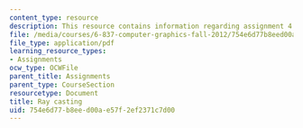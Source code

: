 ```yaml
---
content_type: resource
description: This resource contains information regarding assignment 4.
file: /media/courses/6-837-computer-graphics-fall-2012/754e6d77b8eed00ae57f2ef2371c7d00_MIT6_837F12_assn4.pdf
file_type: application/pdf
learning_resource_types:
- Assignments
ocw_type: OCWFile
parent_title: Assignments
parent_type: CourseSection
resourcetype: Document
title: Ray casting
uid: 754e6d77-b8ee-d00a-e57f-2ef2371c7d00
---
```

